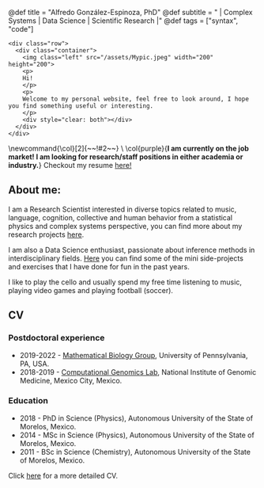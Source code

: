 @def title = "Alfredo González-Espinoza, PhD"
@def subtitle = " | Complex Systems | Data Science | Scientific Research |"
@def tags = ["syntax", "code"]

~~~
<div class="row">
  <div class="container">
    <img class="left" src="/assets/Mypic.jpeg" width="200" height="200">
    <p>
    Hi!
    </p>
    <p>
    Welcome to my personal website, feel free to look around, I hope you find something useful or interesting. 
    </p>
    <div style="clear: both"></div>      
  </div>
</div>
~~~
\newcommand{\col}[2]{~~~<span style="color:~~~#1~~~">~~~!#2~~~</span>~~~}
\\
\col{purple}{**I am currently on the job market! I am looking for research/staff positions in either academia or industry.**}
Checkout my resume [here!](https://github.com/spiralizing/CVResume/blob/main/Resume/AGonzalez_Resume.pdf)

## About me: 

I am a Research Scientist interested in diverse topics related to music, language, cognition, collective and human behavior from a statistical physics and complex systems perspective, you can find more about my research projects [here](/Research/). 

I am also a Data Science enthusiast, passionate about inference methods in interdisciplinary fields. [Here](/DataScience/) you can find some of the mini side-projects and exercises that I have done for fun in the past years. 

I like to play the cello and usually spend my free time listening to music, playing video games and playing football (soccer).

## CV
### Postdoctoral experience

* 2019-2022 - [Mathematical Biology Group](https://evolution.sas.upenn.edu/), University of Pennsylvania, PA, USA.
* 2018-2019 - [Computational Genomics Lab](http://csbig.inmegen.gob.mx/), National Institute of Genomic Medicine, Mexico City, Mexico. 

### Education

* 2018 - PhD in Science (Physics), Autonomous University of the State of Morelos, Mexico.
* 2014 - MSc in Science (Physics), Autonomous University of the State of Morelos, Mexico.
* 2011 - BSc in Science (Chemistry), Autonomous University of the State of Morelos, Mexico.

Click [here](https://github.com/spiralizing/CVResume/blob/main/CV/AGonzalCV.pdf) for a more detailed CV.
<!--- \tableofcontents <!-- you can use \toc as well -->
